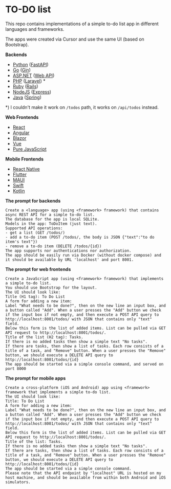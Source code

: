 # TO-DO list

This repo contains implementations of a simple to-do list app in different languages and frameworks.

The apps were created via Cursor and use the same UI (based on Bootstrap).

**Backends**

- [Python](https://www.python.org/) ([FastAPI](https://fastapi.tiangolo.com/))
- [Go](https://go.dev/) ([Gin](https://gin-gonic.com/))
- [ASP.NET](https://dotnet.microsoft.com/en-us/) ([Web API](https://dotnet.microsoft.com/en-us/apps/aspnet/apis))
- [PHP](https://www.php.net/) ([Laravel](https://laravel.com/)) *
- [Ruby](https://www.ruby-lang.org/) ([Rails](https://rubyonrails.org/))
- [NodeJS](https://nodejs.org/) ([Express](https://expressjs.com/))
- [Java](https://www.java.com/) ([Spring](https://spring.io/))

*) I couldn't make it work on `/todos` path, it works on `/api/todos` instead.

**Web Frontends**

- [React](https://react.dev/)
- [Angular](https://angular.dev/)
- [Blazor](https://dotnet.microsoft.com/en-us/apps/aspnet/web-apps/blazor)
- [Vue](https://vuejs.org/)
- [Pure JavaScript](https://developer.mozilla.org/en-US/docs/Web/JavaScript)

**Mobile Frontends**

- [React Native](https://reactnative.dev/)
- [Flutter](https://flutter.dev/)
- [MAUI](https://dotnet.microsoft.com/en-us/apps/maui)
- [Swift](https://www.swift.org/)
- [Kotlin](https://kotlinlang.org/)

**The prompt for backends**

```
Create a <language> app (using <framework> framework) that contains async REST API for a simple to-do list.
The database for the app is local SQLite.
Models in the app: ToDoItem (just text).
Supported API operations:
- get a list (GET /todos/)
- add a to-do item (POST /todos/, the body is JSON {"text":"to do item's text"})
- remove a to-do item (DELETE /todos/{id})
The app supports nor authentications nor authorization.
The app should be easily run via Docker (without docker compose) and it should be available by URL 'localhost' and port 8001.
```

**The prompt for web frontends**

```
Create a JavaScript app (using <framework> framework) that implements a simple to-do list.
You should use Bootstrap for the layout.
The UI should look like:
Title (H1 tag): To Do List
A form for adding a new item:
Label "What needs to be done?", then on the new line an input box, and a button called "Add". When a user presses the "Add" button we check if the input box if not empty, and then execute a POST API query to http://localhost:8001/todos/ with JSON that contains only "text" field.
Below this form is the list of added items. List can be pulled via GET API request to http://localhost:8001/todos/.
Title of the list (H2 tag): Tasks.
If there is no added tasks then show a simple text "No tasks".
If there are tasks, then show a list of tasks. Each row consists of a title of a task, and "Remove" button. When a user presses the "Remove" button, we should execute a DELETE API query to http://localhost:8001/todos/{id}
The app should be started via a simple console command, and served on port 8000
```

**The prompt for mobile apps**

```
Create a cross-platform (iOS and Android) app using <framework> framework that implements a simple to-do list.
The UI should look like:
Title: To Do List
A form for adding a new item:
Label "What needs to be done?", then on the new line an input box, and a button called "Add". When a user presses the "Add" button we check if the input box if not empty, and then execute a POST API query to http://localhost:8001/todos/ with JSON that contains only "text" field.
Below this form is the list of added items. List can be pulled via GET API request to http://localhost:8001/todos/.
Title of the list: Tasks.
If there is no added tasks then show a simple text "No tasks".
If there are tasks, then show a list of tasks. Each row consists of a title of a task, and "Remove" button. When a user presses the "Remove" button, we should execute a DELETE API query to http://localhost:8001/todos/{id}
The app should be started via a simple console command.
Please note that the API endpoint by "localhost" URL is hosted on my host machine, and should be available from within both Android and iOS simulators.
```